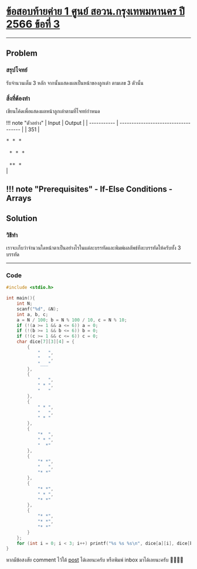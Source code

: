 # [ข้อสอบท้ายค่าย 1 ศูนย์ สอวน.กรุงเทพมหานคร ปี 2566 ข้อที่ 3](https://grader.gchan.moe/problemset/c1_bkk66_3)

---

## Problem

### สรุปโจทย์

รับจำนวนเต็ม 3 หลัก จากนั้นแสดงผลเป็นหน้าของลูกเต๋า ตามเลข 3 ตัวนั้น

### สิ่งที่ต้องทำ

เขียนโค้ดเพื่อแสดงผลหน้าลูกเต๋าตามที่โจทย์กำหนด

!!! note "ตัวอย่าง"
    | Input      | Output                          |
    | ----------- | ------------------------------------ |
    | 351      |<pre style="margin-top: 0px; margin-bottom: 0px">*  * *   </pre><br><pre style="margin-top: 0px; margin-bottom: 0px"> *  *  * </pre><br><pre style="margin-top: 0px; margin-bottom: 0px">  ** *   </pre>|

!!! note "Prerequisites"
    - If-Else Conditions
    - Arrays
---

## Solution

### วิธีทำ

เราจะเก็บว่าจำนวนใดหน้าตาเป็นอย่างไรในแต่ละบรรทัดและพิมพ์ผลลัพธ์ทีละบรรทัดให้ครับทั้ง 3 บรรทัด

---

### Code

```cpp title="posn1_66_bkk_p3.cpp"
#include <stdio.h>

int main(){
    int N;
    scanf("%d", &N);
    int a, b, c;
    a = N / 100; b = N % 100 / 10, c = N % 10;
    if (!(a >= 1 && a <= 6)) a = 0;
    if (!(b >= 1 && b <= 6)) b = 0;
    if (!(c >= 1 && c <= 6)) c = 0;
    char dice[7][3][4] = {
        {
            "   ",
            "   ",
            "___"
        },
        {
            "   ",
            " * ",
            "   "
        },
        {
            " * ",
            "   ",
            " * "
        },
        {
            "*  ",
            " * ",
            "  *"
        },
        {
            "* *",
            "   ",
            "* *"
        },
        {
            "* *",
            " * ",
            "* *"
        },
        {
            "* *",
            "* *",
            "* *"
        }
    };
    for (int i = 0; i < 3; i++) printf("%s %s %s\n", dice[a][i], dice[b][i], dice[c][i]);
}
```

หากมีข้อสงสัย comment ไว้ใต้ [post]() ได้เลยนะครับ หรือพิมพ์ inbox มาได้เลยนะครับ 🙇‍♂️🙇‍♂️
